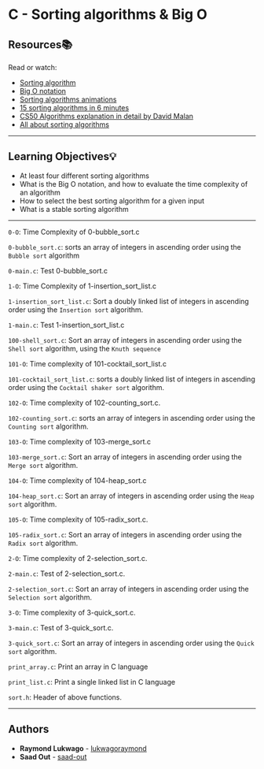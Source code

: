 # C - Sorting algorithms & Big O

## Resources:books:
Read or watch:
-   [Sorting algorithm](https://en.wikipedia.org/wiki/Sorting_algorithm "Sorting algorithm")
-   [Big O notation](https://stackoverflow.com/questions/487258/what-is-a-plain-english-explanation-of-big-o-notation "Big O notation")
-   [Sorting algorithms animations](https://www.toptal.com/developers/sorting-algorithms "Sorting algorithms animations")
-   [15 sorting algorithms in 6 minutes](https://www.youtube.com/watch?v=kPRA0W1kECg "15 sorting algorithms in 6 minutes")
-   [CS50 Algorithms explanation in detail by David Malan](https://www.youtube.com/watch?v=yb0PY3LX2x8&t=2s "CS50 Algorithms explanation in detail by David Mala")
-   [All about sorting algorithms](https://www.geeksforgeeks.org/sorting-algorithms/ "All about sorting algorithms")

---
## Learning Objectives:bulb:
-   At least four different sorting algorithms
-   What is the Big O notation, and how to evaluate the time complexity of an algorithm
-   How to select the best sorting algorithm for a given input
-   What is a stable sorting algorithm
---

`0-O`: Time Complexity of 0-bubble_sort.c

`0-bubble_sort.c`: sorts an array of integers in ascending order using the `Bubble sort` algorithm

`0-main.c`: Test 0-bubble_sort.c

`1-O`: Time Complexity of 1-insertion_sort_list.c

`1-insertion_sort_list.c`: Sort a doubly linked list of integers in ascending order using the `Insertion sort` algorithm.

`1-main.c`: Test 1-insertion_sort_list.c

`100-shell_sort.c`: Sort an array of integers in ascending order using the `Shell sort` algorithm, using the `Knuth sequence`

`101-O`: Time complexity of 101-cocktail_sort_list.c

`101-cocktail_sort_list.c`: sorts a doubly linked list of integers in ascending order using the `Cocktail shaker sort` algorithm.

`102-O`: Time complexity of 102-counting_sort.c.

`102-counting_sort.c`: sorts an array of integers in ascending order using the `Counting sort` algorithm.

`103-O`: Time complexity of 103-merge_sort.c

`103-merge_sort.c`: Sort an array of integers in ascending order using the `Merge sort` algorithm.

`104-O`: Time complexity of 104-heap_sort.c

`104-heap_sort.c`: Sort an array of integers in ascending order using the `Heap sort` algorithm.

`105-O`: Time complexity of 105-radix_sort.c.

`105-radix_sort.c`: Sort an array of integers in ascending order using the `Radix sort` algorithm.

`2-O`: Time complexity of 2-selection_sort.c.

`2-main.c`: Test of 2-selection_sort.c.

`2-selection_sort.c`: Sort an array of integers in ascending order using the `Selection sort` algorithm.

`3-O`: Time complexity of 3-quick_sort.c.

`3-main.c`: Test of 3-quick_sort.c.

`3-quick_sort.c`: Sort an array of integers in ascending order using the `Quick sort` algorithm.


`print_array.c`: Print an array in C language

`print_list.c`: Print a single linked list in C language

`sort.h`: Header of above functions.

---
## Authors
* **Raymond Lukwago** - [lukwagoraymond](https://github.com/lukwagoraymond)
* **Saad Out** - [saad-out](https://github.com/saad-out)
